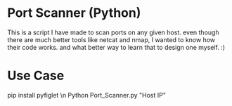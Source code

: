 # Port Scanner (Python)
 This is a script I have made to scan ports on any given host. even though there are much better tools like netcat and nmap, I wanted to know how their code works. and what better way to learn that to design one myself. :)

# Use Case
pip install pyfiglet \n
Python Port_Scanner.py "Host IP"
